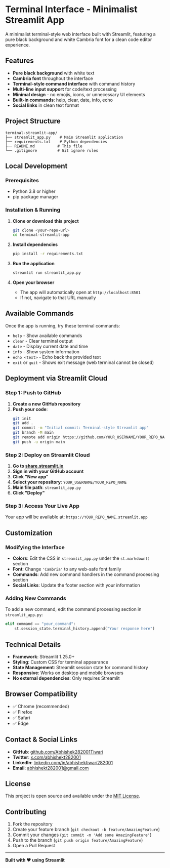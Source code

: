 # Terminal Interface - Minimalist Streamlit App

A minimalist terminal-style web interface built with Streamlit, featuring a pure black background and white Cambria font for a clean code editor experience.

## Features

- **Pure black background** with white text
- **Cambria font** throughout the interface
- **Terminal-style command interface** with command history
- **Multi-line input support** for code/text processing
- **Minimal design** - no emojis, icons, or unnecessary UI elements
- **Built-in commands**: help, clear, date, info, echo
- **Social links** in clean text format

## Project Structure

```
terminal-streamlit-app/
├── streamlit_app.py    # Main Streamlit application
├── requirements.txt    # Python dependencies
├── README.md          # This file
└── .gitignore         # Git ignore rules
```

## Local Development

### Prerequisites
- Python 3.8 or higher
- pip package manager

### Installation & Running

1. **Clone or download this project**
   ```bash
   git clone <your-repo-url>
   cd terminal-streamlit-app
   ```

2. **Install dependencies**
   ```bash
   pip install -r requirements.txt
   ```

3. **Run the application**
   ```bash
   streamlit run streamlit_app.py
   ```

4. **Open your browser**
   - The app will automatically open at `http://localhost:8501`
   - If not, navigate to that URL manually

## Available Commands

Once the app is running, try these terminal commands:

- `help` - Show available commands
- `clear` - Clear terminal output
- `date` - Display current date and time
- `info` - Show system information
- `echo <text>` - Echo back the provided text
- `exit` or `quit` - Shows exit message (web terminal cannot be closed)

## Deployment via Streamlit Cloud

### Step 1: Push to GitHub

1. **Create a new GitHub repository**
2. **Push your code**:
   ```bash
   git init
   git add .
   git commit -m "Initial commit: Terminal-style Streamlit app"
   git branch -M main
   git remote add origin https://github.com/YOUR_USERNAME/YOUR_REPO_NAME.git
   git push -u origin main
   ```

### Step 2: Deploy on Streamlit Cloud

1. **Go to [share.streamlit.io](https://share.streamlit.io)**
2. **Sign in with your GitHub account**
3. **Click "New app"**
4. **Select your repository**: `YOUR_USERNAME/YOUR_REPO_NAME`
5. **Main file path**: `streamlit_app.py`
6. **Click "Deploy"**

### Step 3: Access Your Live App

Your app will be available at:
`https://YOUR_REPO_NAME.streamlit.app`

## Customization

### Modifying the Interface

- **Colors**: Edit the CSS in `streamlit_app.py` under the `st.markdown()` section
- **Font**: Change `'Cambria'` to any web-safe font family
- **Commands**: Add new command handlers in the command processing section
- **Social Links**: Update the footer section with your information

### Adding New Commands

To add a new command, edit the command processing section in `streamlit_app.py`:

```python
elif command == "your_command":
    st.session_state.terminal_history.append("Your response here")
```

## Technical Details

- **Framework**: Streamlit 1.25.0+
- **Styling**: Custom CSS for terminal appearance
- **State Management**: Streamlit session state for command history
- **Responsive**: Works on desktop and mobile browsers
- **No external dependencies**: Only requires Streamlit

## Browser Compatibility

- ✅ Chrome (recommended)
- ✅ Firefox
- ✅ Safari
- ✅ Edge

## Contact & Social Links

- **GitHub**: [github.com/Abhishek282001Tiwari](https://github.com/Abhishek282001Tiwari)
- **Twitter**: [x.com/abhishekt282001](https://x.com/abhishekt282001)
- **LinkedIn**: [linkedin.com/in/abhishektiwari282001](https://linkedin.com/in/abhishektiwari282001)
- **Email**: abhishekt282001@gmail.com

## License

This project is open source and available under the [MIT License](LICENSE).

## Contributing

1. Fork the repository
2. Create your feature branch (`git checkout -b feature/AmazingFeature`)
3. Commit your changes (`git commit -m 'Add some AmazingFeature'`)
4. Push to the branch (`git push origin feature/AmazingFeature`)
5. Open a Pull Request

---

**Built with ❤️ using Streamlit**